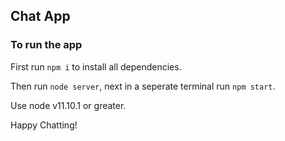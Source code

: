 ## Chat App

### To run the app

First run `npm i` to install all dependencies.

Then run `node server`, next in a seperate terminal run `npm start`.

Use node v11.10.1 or greater.

Happy Chatting!